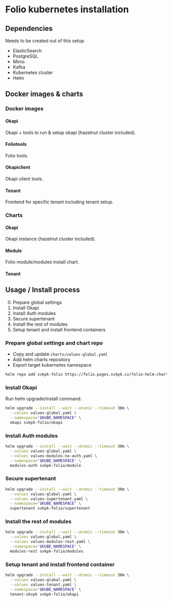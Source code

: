 # Folio kubernetes installation

## Dependencies

Needs to be created out of this setup

* ElasticSearch
* PostgreSQL
* Minio
* Kafka
* Kubernetes cluster
* Helm

## Docker images & charts

### Docker images

#### Okapi

Okapi + tools to run & setup okapi (hazelnut cluster included).

#### Foliotools

Folio tools.

#### Okapiclient

Okapi client tools.

#### Tenant

Frontend for specific tenant including tenant setup.

### Charts

#### Okapi

Okapi instance (hazelnut cluster included).

#### Module

Folio module/modules install chart.

#### Tenant

## Usage / Install process

0. Prepare global settings
1. Install Okapi
2. Install Auth modules
3. Secure supertenant
4. Install the rest of modules
5. Setup tenant and install frontend containers

### Prepare global settings and chart repo

* Copy and update `charts/values-global.yaml`
* Add helm charts repository
* Export target kubernetes namespace

```bash
helm repo add svkpk-folio https://folio.pages.svkpk.cz/folio-helm-charts
```

### Install Okapi

Run helm upgrade/install command:

```bash
helm upgrade --install --wait --atomic --timeout 30m \
  --values values-global.yaml \
  --namespace="$KUBE_NAMESPACE" \
  okapi svkpk-folio/okapi
```

### Install Auth modules

```bash
helm upgrade --install --wait --atomic --timeout 30m \
  --values values-global.yaml \
  --values values-modules-no-auth.yaml \
  --namespace="$KUBE_NAMESPACE" \
  modules-auth svkpk-folio/module
```

### Secure supertenant

```bash
helm upgrade --install --wait --atomic --timeout 30m \
  --values values-global.yaml \
  --values values-supertenant.yaml \
  --namespace="$KUBE_NAMESPACE" \
  supertenant svkpk-folio/supertenant
```

### Install the rest of modules

```bash
helm upgrade --install --wait --atomic --timeout 30m \
  --values values-global.yaml \
  --values values-modules-rest.yaml \
  --namespace="$KUBE_NAMESPACE" \
  modules-rest svkpk-folio/modules
```

### Setup tenant and install frontend container

```bash
helm upgrade --install --wait --atomic --timeout 30m \
  --values values-global.yaml \
  --values values-tenant.yaml \
  --namespace="$KUBE_NAMESPACE" \
  tenant-skvpk svkpk-folio/okapi
```
